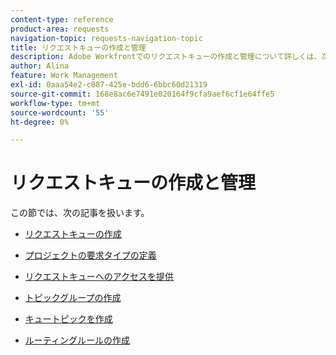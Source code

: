 ```yaml
---
content-type: reference
product-area: requests
navigation-topic: requests-navigation-topic
title: リクエストキューの作成と管理
description: Adobe Workfrontでのリクエストキューの作成と管理について詳しくは、次の記事を参照してください。
author: Alina
feature: Work Management
exl-id: 0aaa54e2-c887-425e-bdd6-6bbc60d21319
source-git-commit: 168e8ac6e7491e020164f9cfa9aef6cf1e64ffe5
workflow-type: tm+mt
source-wordcount: '55'
ht-degree: 0%

---
```


# リクエストキューの作成と管理

この節では、次の記事を扱います。

* [リクエストキューの作成](../../../manage-work/requests/create-and-manage-request-queues/create-request-queue.md)
* [プロジェクトの要求タイプの定義](../../../manage-work/requests/create-and-manage-request-queues/define-request-types-for-project.md)
* [リクエストキューへのアクセスを提供](../../../manage-work/requests/create-and-manage-request-queues/provide-access-to-request-queues.md)
* [トピックグループの作成](../../../manage-work/requests/create-and-manage-request-queues/create-topic-groups.md)
* [キュートピックを作成](../../../manage-work/requests/create-and-manage-request-queues/create-queue-topics.md)
* [ルーティングルールの作成](../../../manage-work/requests/create-and-manage-request-queues/create-routing-rules.md)

   <!--
  <li><a href="../../../manage-work/requests/create-and-manage-request-queues/queue-details-tab-overview.md" class="MCXref xref" xrefformat="{para}">Overview of the Queue Details tab in a project</a> </li>
  -->
